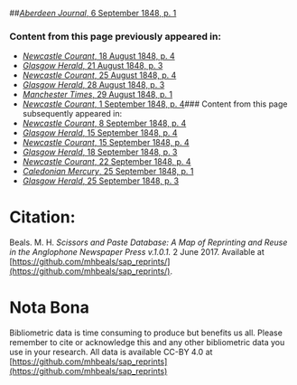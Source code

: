 ##[*Aberdeen Journal*, 6 September 1848, p. 1](https://mhbeals.github.io/sap_html/Aberdeen-Journal/Aberdeen-Journal-6-September-1848-p-1)

### Content from this page previously appeared in:
+ [*Newcastle Courant*, 18 August 1848, p. 4](https://mhbeals.github.io/sap_html/Newcastle-Courant/Newcastle-Courant-18-August-1848-p-4)
+ [*Glasgow Herald*, 21 August 1848, p. 3](https://mhbeals.github.io/sap_html/Glasgow-Herald/Glasgow-Herald-21-August-1848-p-3)
+ [*Newcastle Courant*, 25 August 1848, p. 4](https://mhbeals.github.io/sap_html/Newcastle-Courant/Newcastle-Courant-25-August-1848-p-4)
+ [*Glasgow Herald*, 28 August 1848, p. 3](https://mhbeals.github.io/sap_html/Glasgow-Herald/Glasgow-Herald-28-August-1848-p-3)
+ [*Manchester Times*, 29 August 1848, p. 1](https://mhbeals.github.io/sap_html/Manchester-Times/Manchester-Times-29-August-1848-p-1)
+ [*Newcastle Courant*, 1 September 1848, p. 4](https://mhbeals.github.io/sap_html/Newcastle-Courant/Newcastle-Courant-1-September-1848-p-4)### Content from this page subsequently appeared in:
+ [*Newcastle Courant*, 8 September 1848, p. 4](https://mhbeals.github.io/sap_html/Newcastle-Courant/Newcastle-Courant-8-September-1848-p-4)
+ [*Glasgow Herald*, 15 September 1848, p. 4](https://mhbeals.github.io/sap_html/Glasgow-Herald/Glasgow-Herald-15-September-1848-p-4)
+ [*Newcastle Courant*, 15 September 1848, p. 4](https://mhbeals.github.io/sap_html/Newcastle-Courant/Newcastle-Courant-15-September-1848-p-4)
+ [*Glasgow Herald*, 18 September 1848, p. 3](https://mhbeals.github.io/sap_html/Glasgow-Herald/Glasgow-Herald-18-September-1848-p-3)
+ [*Newcastle Courant*, 22 September 1848, p. 4](https://mhbeals.github.io/sap_html/Newcastle-Courant/Newcastle-Courant-22-September-1848-p-4)
+ [*Caledonian Mercury*, 25 September 1848, p. 1](https://mhbeals.github.io/sap_html/Caledonian-Mercury/Caledonian-Mercury-25-September-1848-p-1)
+ [*Glasgow Herald*, 25 September 1848, p. 3](https://mhbeals.github.io/sap_html/Glasgow-Herald/Glasgow-Herald-25-September-1848-p-3)
                    
# Citation: 

Beals. M. H. *Scissors and Paste Database: A Map of Reprinting and Reuse in the Anglophone Newspaper Press v.1.0.1.* 2 June 2017. Available at [https://github.com/mhbeals/sap_reprints/](https://github.com/mhbeals/sap_reprints/). 
                    
# Nota Bona

Bibliometric data is time consuming to produce but benefits us all. Please remember to cite or acknowledge this and any other bibliometric data you use in your research. All data is available CC-BY 4.0 at [https://github.com/mhbeals/sap_reprints](https://github.com/mhbeals/sap_reprints)